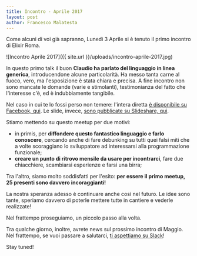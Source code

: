 ```yaml
---
title: Incontro - Aprile 2017
layout: post
author: Francesco Malatesta
---
```


Come alcuni di voi già sapranno, Lunedì 3 Aprile si è tenuto il primo incontro di Elixir Roma.

![Incontro Aprile 2017]({{ site.url }}/uploads/incontro-aprile-2017.jpg)

In questo primo talk il buon **Claudio ha parlato del linguaggio in linea generica**, introducendone alcune particolarità. Ha messo tanta carne al fuoco, vero, ma l'esposizione è stata chiara e precisa. A fine incontro non sono mancate le domande (varie e stimolanti), testimonianza del fatto che l'interesse c'è, ed è indubbiamente tangibile.

Nel caso in cui te lo fossi perso non temere: l'intera diretta [è disponibile su Facebook, qui](https://www.facebook.com/groups/elixir.roma/permalink/1160422734084663/?pnref=story). Le slide, invece, [sono pubblicate su Slideshare, qui](https://www.slideshare.net/ClaudioDAlicandro/my-elixir-helwo-lorld).

Stiamo mettendo su questo meetup per due motivi:

* in primis, per **diffondere questo fantastico linguaggio e farlo conoscere**, cercando anche di fare debunking su tutti quei falsi miti che a volte scoraggiano lo sviluppatore ad interessarsi alla programmazione funzionale;
* **creare un punto di ritrovo mensile da usare per incontrarci**, fare due chiacchiere, scambiarsi esperienze e farsi una birra;

Tra l'altro, siamo molto soddisfatti per l'esito: **per essere il primo meetup, 25 presenti sono davvero incoraggianti!**

La nostra speranza adesso è continuare anche così nel futuro. Le idee sono tante, speriamo davvero di poterle mettere tutte in cantiere e vederle realizzate!

Nel frattempo proseguiamo, un piccolo passo alla volta.

Tra qualche giorno, inoltre, avrete news sul prossimo incontro di Maggio. Nel frattempo, se vuoi passare a salutarci, [ti aspettiamo su Slack](http://beam-italia.herokuapp.com)!

Stay tuned!
